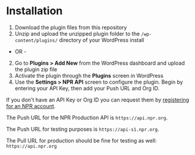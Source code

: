 # Installation 

1. Download the plugin files from this repository
2. Unzip and upload the unzipped plugin folder to the `/wp-content/plugins/` directory of your WordPress install
- OR - 
2. Go to **Plugins > Add New** from the WordPress dashboard and upload the plugin zip file
3. Activate the plugin through the **Plugins** screen in WordPress
4. Use the **Settings > NPR API** screen to configure the plugin. Begin by entering your API Key, then add your Push URL and Org ID. 

If you don't have an API Key or Org ID you can request them by [registering for an NPR account](http://www.npr.org/account/signup). 

The Push URL for the NPR Production API is `https://api.npr.org`. 

The Push URL for testing purposes is `https://api-s1.npr.org`.

The Pull URL for production should be fine for testing as well: `https://api.npr.org`
